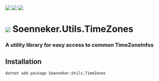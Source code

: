 [![](https://img.shields.io/nuget/v/soenneker.utils.timezones.svg?style=for-the-badge)](https://www.nuget.org/packages/soenneker.utils.timezones/)
[![](https://img.shields.io/github/actions/workflow/status/soenneker/soenneker.utils.timezones/publish-package.yml?style=for-the-badge)](https://github.com/soenneker/soenneker.utils.timezones/actions/workflows/publish-package.yml)
[![](https://img.shields.io/nuget/dt/soenneker.utils.timezones.svg?style=for-the-badge)](https://www.nuget.org/packages/soenneker.utils.timezones/)

# ![](https://user-images.githubusercontent.com/4441470/224455560-91ed3ee7-f510-4041-a8d2-3fc093025112.png) Soenneker.Utils.TimeZones
### A utility library for easy access to common TimeZoneInfos

## Installation

```
dotnet add package Soenneker.Utils.TimeZones
```

